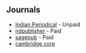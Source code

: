 ## Journals

- [Indian Periodical](http://indianperiodical.com/submissions/) - Unpaid
- [ndpublisher](http://www.ndpublisher.in/ndpjournal.php?j=IJSS) - Paid
- [sagepub](https://journals.sagepub.com/home/cis) - Paid
- [cambridge core](https://www.cambridge.org/core/journals/social-policy-and-society)
